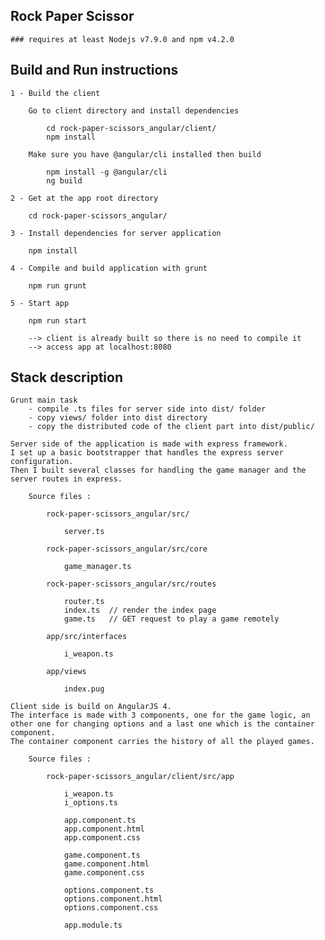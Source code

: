 ## Rock Paper Scissor

	### requires at least Nodejs v7.9.0 and npm v4.2.0

## Build and Run instructions
	
	1 - Build the client 

		Go to client directory and install dependencies

			cd rock-paper-scissors_angular/client/
			npm install

		Make sure you have @angular/cli installed then build

			npm install -g @angular/cli
			ng build

	2 - Get at the app root directory

		cd rock-paper-scissors_angular/

	3 - Install dependencies for server application

		npm install

	4 - Compile and build application with grunt

		npm run grunt

	5 - Start app

		npm run start

		--> client is already built so there is no need to compile it
		--> access app at localhost:8080



## Stack description

	Grunt main task 
		- compile .ts files for server side into dist/ folder
		- copy views/ folder into dist directory
		- copy the distributed code of the client part into dist/public/

	Server side of the application is made with express framework.
	I set up a basic bootstrapper that handles the express server configuration. 
	Then I built several classes for handling the game manager and the server routes in express.

		Source files : 

			rock-paper-scissors_angular/src/

				server.ts

			rock-paper-scissors_angular/src/core

				game_manager.ts
			
			rock-paper-scissors_angular/src/routes

				router.ts
				index.ts  // render the index page
				game.ts   // GET request to play a game remotely

			app/src/interfaces

				i_weapon.ts

			app/views

				index.pug

	Client side is build on AngularJS 4.
	The interface is made with 3 components, one for the game logic, an other one for changing options and a last one which is the container component.
	The container component carries the history of all the played games.

		Source files : 

			rock-paper-scissors_angular/client/src/app

				i_weapon.ts
				i_options.ts

				app.component.ts
				app.component.html
				app.component.css

				game.component.ts
				game.component.html
				game.component.css
				
				options.component.ts
				options.component.html
				options.component.css

				app.module.ts
